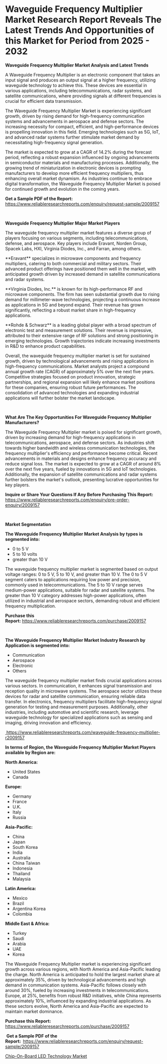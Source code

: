 <p><h1>Waveguide Frequency Multiplier Market Research Report Reveals The Latest Trends And Opportunities of this Market for Period from 2025 - 2032</h1></p><p><strong>Waveguide Frequency Multiplier Market Analysis and Latest Trends</strong></p>
<p><p>A Waveguide Frequency Multiplier is an electronic component that takes an input signal and produces an output signal at a higher frequency, utilizing waveguide technology to achieve this. These devices are essential in various applications, including telecommunications, radar systems, and satellite communications, where providing signals at different frequencies is crucial for efficient data transmission.</p><p>The Waveguide Frequency Multiplier Market is experiencing significant growth, driven by rising demand for high-frequency communication systems and advancements in aerospace and defense sectors. The increasing necessity for compact, efficient, and high-performance devices is propelling innovation in this field. Emerging technologies such as 5G, IoT, and advanced radar systems further stimulate market demand by necessitating high-frequency signal generation.</p><p>The market is expected to grow at a CAGR of 14.2% during the forecast period, reflecting a robust expansion influenced by ongoing advancements in semiconductor materials and manufacturing processes. Additionally, the growing trend of miniaturization in electronic devices is prompting manufacturers to develop more efficient frequency multipliers, thus enhancing overall market dynamism. As industries continue to embrace digital transformation, the Waveguide Frequency Multiplier Market is poised for continued growth and evolution in the coming years.</p></p>
<p><strong>Get a Sample PDF of the Report:&nbsp;</strong> <a href="https://www.reliableresearchreports.com/enquiry/request-sample/2009157?utm_campaign=2177&utm_medium=2&utm_source=Github&utm_content=ia&utm_term=13022025&utm_id=waveguide-frequency-multiplier">https://www.reliableresearchreports.com/enquiry/request-sample/2009157</a></p>
<p>&nbsp;</p>
<p><strong>Waveguide Frequency Multiplier Major Market Players</strong></p>
<p><p>The waveguide frequency multiplier market features a diverse group of players focusing on various segments, including telecommunications, defense, and aerospace. Key players include Eravant, Norden Group, Spacek Labs, HXI, Virginia Diodes, Inc., and Farran, among others.</p><p>**Eravant** specializes in microwave components and frequency multipliers, catering to both commercial and military sectors. Their advanced product offerings have positioned them well in the market, with anticipated growth driven by increased demand in satellite communications and radar systems.</p><p>**Virginia Diodes, Inc.** is known for its high-performance RF and microwave components. The firm has seen substantial growth due to rising demand for millimeter-wave technologies, projecting a continuous increase as applications in 5G and beyond expand. Their revenue has grown significantly, reflecting a robust market share in high-frequency applications.</p><p>**Rohde & Schwarz** is a leading global player with a broad spectrum of electronic test and measurement solutions. Their revenue is impressive, attributed to their extensive range of RF solutions and strong positioning in emerging technologies. Growth trajectories indicate increasing investments in R&D to enhance product capabilities.</p><p>Overall, the waveguide frequency multiplier market is set for sustained growth, driven by technological advancements and rising applications in high-frequency communications. Market analysts project a compound annual growth rate (CAGR) of approximately 5% over the next five years. Competitive strategies focused on product innovation, strategic partnerships, and regional expansion will likely enhance market positions for these companies, ensuring robust future performances. The consolidation of advanced technologies and expanding industrial applications will further bolster the market landscape.</p></p>
<p>&nbsp;</p>
<p><strong>What Are The Key Opportunities For Waveguide Frequency Multiplier Manufacturers?</strong></p>
<p><p>The Waveguide Frequency Multiplier market is poised for significant growth, driven by increasing demand for high-frequency applications in telecommunications, aerospace, and defense sectors. As industries shift towards higher bandwidth and wireless communication technologies, the frequency multiplier's efficiency and performance become critical. Recent advancements in materials and designs enhance frequency accuracy and reduce signal loss. The market is expected to grow at a CAGR of around 8% over the next five years, fueled by innovations in 5G and IoT technologies. Additionally, the expansion of satellite communications and radar systems further bolsters the market's outlook, presenting lucrative opportunities for key players.</p></p>
<p><strong>Inquire or Share Your Questions If Any Before Purchasing This Report:</strong> <a href="https://www.reliableresearchreports.com/enquiry/pre-order-enquiry/2009157?utm_campaign=2177&utm_medium=2&utm_source=Github&utm_content=ia&utm_term=13022025&utm_id=waveguide-frequency-multiplier">https://www.reliableresearchreports.com/enquiry/pre-order-enquiry/2009157</a></p>
<p>&nbsp;</p>
<p><strong>Market Segmentation</strong></p>
<p><strong>The Waveguide Frequency Multiplier Market Analysis by types is segmented into:</strong></p>
<p><ul><li>0 to 5 V</li><li>5 to 10 volts</li><li>greater than 10 V</li></ul></p>
<p><p>The waveguide frequency multiplier market is segmented based on output voltage ranges: 0 to 5 V, 5 to 10 V, and greater than 10 V. The 0 to 5 V segment caters to applications requiring low power and precision, commonly used in telecommunications. The 5 to 10 V range serves medium-power applications, suitable for radar and satellite systems. The greater than 10 V category addresses high-power applications, often utilized in industrial and aerospace sectors, demanding robust and efficient frequency multiplication.</p></p>
<p><strong>Purchase this Report:&nbsp;</strong><a href="https://www.reliableresearchreports.com/purchase/2009157?utm_campaign=2177&utm_medium=2&utm_source=Github&utm_content=ia&utm_term=13022025&utm_id=waveguide-frequency-multiplier">https://www.reliableresearchreports.com/purchase/2009157</a></p>
<p>&nbsp;</p>
<p><strong>The Waveguide Frequency Multiplier Market Industry Research by Application is segmented into:</strong></p>
<p><ul><li>Communication</li><li>Aerospace</li><li>Electronic</li><li>Others</li></ul></p>
<p><p>The waveguide frequency multiplier market finds crucial applications across various sectors. In communication, it enhances signal transmission and reception quality in microwave systems. The aerospace sector utilizes these devices for radar and satellite communication, ensuring reliable data transfer. In electronics, frequency multipliers facilitate high-frequency signal generation for testing and measurement purposes. Additionally, other industries, including automotive and scientific research, leverage waveguide technology for specialized applications such as sensing and imaging, driving innovation and efficiency.</p></p>
<p><a href="https://www.reliableresearchreports.com/waveguide-frequency-multiplier-r2009157?utm_campaign=2177&utm_medium=2&utm_source=Github&utm_content=ia&utm_term=13022025&utm_id=waveguide-frequency-multiplier">&nbsp;https://www.reliableresearchreports.com/waveguide-frequency-multiplier-r2009157</a></p>
<p><strong>In terms of Region, the Waveguide Frequency Multiplier Market Players available by Region are:</strong></p>
<p>
    <p> <strong> North America: </strong>
        <ul>
            <li>United States</li>
            <li>Canada</li>
        </ul>
        </p> 
    <p> <strong> Europe: </strong>
        <ul>
            <li>Germany</li>
            <li>France</li>
            <li>U.K.</li>
            <li>Italy</li>
            <li>Russia</li>
        </ul>
        </p> 
    <p> <strong> Asia-Pacific: </strong>
        <ul>
            <li>China</li>
            <li>Japan</li>
            <li>South Korea</li>
            <li>India</li>
            <li>Australia</li>
            <li>China Taiwan</li>
            <li>Indonesia</li>
            <li>Thailand</li>
            <li>Malaysia</li>
        </ul>
        </p> 
    <p> <strong> Latin America: </strong>
        <ul>
            <li>Mexico</li>
            <li>Brazil</li>
            <li>Argentina Korea</li>
            <li>Colombia</li>
        </ul>
        </p> 
    <p> <strong> Middle East & Africa: </strong>
        <ul>
            <li>Turkey</li>
            <li>Saudi</li>
            <li>Arabia</li>
            <li>UAE</li>
            <li>Korea</li>
        </ul>
    </p>
    </p>
<p><p>The Waveguide Frequency Multiplier market is experiencing significant growth across various regions, with North America and Asia-Pacific leading the charge. North America is anticipated to hold the largest market share at approximately 35%, driven by technological advancements and high demand in communication systems. Asia-Pacific follows closely with around 30%, fueled by increasing investments in telecommunications. Europe, at 25%, benefits from robust R&D initiatives, while China represents approximately 10%, influenced by expanding industrial applications. As these sectors evolve, North America and Asia-Pacific are expected to maintain market dominance.</p></p>
<p><strong>Purchase this Report: </strong><a href="https://www.reliableresearchreports.com/purchase/2009157?utm_campaign=2177&utm_medium=2&utm_source=Github&utm_content=ia&utm_term=13022025&utm_id=waveguide-frequency-multiplier">https://www.reliableresearchreports.com/purchase/2009157</a></p>
<p>&nbsp;<strong>Get a Sample PDF of the Report:&nbsp;&nbsp;</strong><a href="https://www.reliableresearchreports.com/enquiry/request-sample/2009157?utm_campaign=2177&utm_medium=2&utm_source=Github&utm_content=ia&utm_term=13022025&utm_id=waveguide-frequency-multiplier">https://www.reliableresearchreports.com/enquiry/request-sample/2009157</a></p>
<p><strong></strong></p>
<p><p><a href="https://github.com/SamiaChowdhury801/Market-Research-Report-List-1/blob/main/chip-on-board-led-technology-market.md?utm_campaign=2177&utm_medium=2&utm_source=Github&utm_content=ia&utm_term=13022025&utm_id=waveguide-frequency-multiplier">Chip-On-Board LED Technology Market</a></p></p>